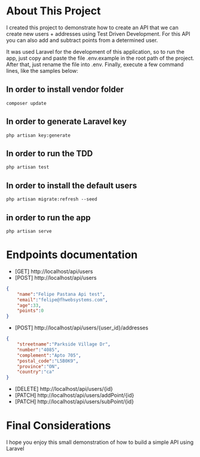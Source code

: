 # About This Project

I created this project to demonstrate how to create an API that we can create new users + addresses using Test Driven Development. For this API you can also add and subtract points from a determined user.  

It was used Laravel for the development of this application, so to run the app, just copy and paste the file .env.example in the root path of the project. After that, just rename the file into .env. Finally, execute a few command lines, like the samples below: 

## In order to install vendor folder
```
composer update
```
## In order to generate Laravel key
```
php artisan key:generate
```
## In order to run the TDD
```
php artisan test
```
## In order to install the default users
```
php artisan migrate:refresh --seed
```
## in order to run the app
```
php artisan serve
```

# Endpoints documentation

* [GET] http://localhost/api/users
* [POST] http://localhost/api/users
```JSON
{
    "name":"Felipe Pastana Api test",
    "email":"felipe@fhwebsystems.com",
    "age":33,
    "points":0
}
```
* [POST] http://localhost/api/users/{user_id}/addresses
```JSON
{
    "streetname":"Parkside Village Dr",
    "number":"4085",
    "complement":"Apto 705",
    "postal_code":"L5B0K9",
    "province":"ON",
    "country":"ca"
}
```
* [DELETE] http://localhost/api/users/{id}
* [PATCH] http://localhost/api/users/addPoint/{id}
* [PATCH] http://localhost/api/users/subPoint/{id}


# Final Considerations

I hope you enjoy this small demonstration of how to build a simple API using Laravel
